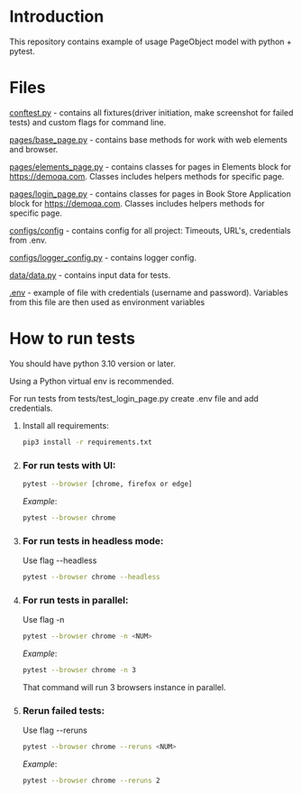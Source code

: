 # Introduction
This repository contains example of usage PageObject model with python + pytest.


# Files

[conftest.py](conftest.py) - contains all fixtures(driver initiation, make screenshot for failed tests) and custom flags for command line.

[pages/base_page.py](pages/base_page.py) - contains base methods for work with web elements and browser.

[pages/elements_page.py](pages/elements_page.py) - contains classes for pages in Elements block for https://demoqa.com.
Classes includes helpers methods for specific page.

[pages/login_page.py](pages/login_page.py) - contains classes for pages in Book Store Application block for https://demoqa.com.
Classes includes helpers methods for specific page.

[configs/config](configs/config.py) - contains config for all project: Timeouts, URL's, credentials from .env.

[configs/logger_config.py](configs/logger_config.py) - contains logger config.

[data/data.py](data/data.py) - contains input data for tests.

[.env](.env) - example of file with credentials (username and password). Variables from this file are then used as environment variables

# How to run tests
You should have python 3.10 version or later.

Using a Python virtual env is recommended.

For run tests from tests/test_login_page.py create .env file and add credentials.

1) Install all requirements:

    ```bash
    pip3 install -r requirements.txt
    ```
   
2) ### For run tests with UI:
    ```bash
    pytest --browser [chrome, firefox or edge]
    ```
   *Example*:
     ```bash
    pytest --browser chrome
    ```

3) ### For run tests in headless mode:
    Use flag --headless
    ```bash
    pytest --browser chrome --headless
    ```
4) ### For run tests in parallel:
    Use flag -n
    ```bash
    pytest --browser chrome -n <NUM>
    ```
   *Example*:
    ```bash
    pytest --browser chrome -n 3
    ```
   That command will run 3 browsers instance in parallel.

5) ### Rerun failed tests:
    Use flag --reruns
    ```bash
    pytest --browser chrome --reruns <NUM>
    ```
   *Example*:
    ```bash
    pytest --browser chrome --reruns 2
    ```
